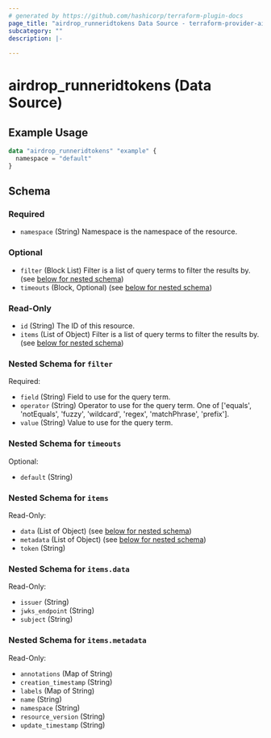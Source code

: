 ```yaml
---
# generated by https://github.com/hashicorp/terraform-plugin-docs
page_title: "airdrop_runneridtokens Data Source - terraform-provider-airdrop"
subcategory: ""
description: |-
  
---
```


# airdrop_runneridtokens (Data Source)



## Example Usage

```terraform
data "airdrop_runneridtokens" "example" {
  namespace = "default"
}
```

<!-- schema generated by tfplugindocs -->
## Schema

### Required

- `namespace` (String) Namespace is the namespace of the resource.

### Optional

- `filter` (Block List) Filter is a list of query terms to filter the results by. (see [below for nested schema](#nestedblock--filter))
- `timeouts` (Block, Optional) (see [below for nested schema](#nestedblock--timeouts))

### Read-Only

- `id` (String) The ID of this resource.
- `items` (List of Object) Filter is a list of query terms to filter the results by. (see [below for nested schema](#nestedatt--items))

<a id="nestedblock--filter"></a>
### Nested Schema for `filter`

Required:

- `field` (String) Field to use for the query term.
- `operator` (String) Operator to use for the query term. One of ['equals', 'notEquals', 'fuzzy', 'wildcard', 'regex', 'matchPhrase', 'prefix'].
- `value` (String) Value to use for the query term.


<a id="nestedblock--timeouts"></a>
### Nested Schema for `timeouts`

Optional:

- `default` (String)


<a id="nestedatt--items"></a>
### Nested Schema for `items`

Read-Only:

- `data` (List of Object) (see [below for nested schema](#nestedobjatt--items--data))
- `metadata` (List of Object) (see [below for nested schema](#nestedobjatt--items--metadata))
- `token` (String)

<a id="nestedobjatt--items--data"></a>
### Nested Schema for `items.data`

Read-Only:

- `issuer` (String)
- `jwks_endpoint` (String)
- `subject` (String)


<a id="nestedobjatt--items--metadata"></a>
### Nested Schema for `items.metadata`

Read-Only:

- `annotations` (Map of String)
- `creation_timestamp` (String)
- `labels` (Map of String)
- `name` (String)
- `namespace` (String)
- `resource_version` (String)
- `update_timestamp` (String)
